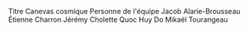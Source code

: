 Titre 
Canevas cosmique
Personne de l'équipe
Jacob Alarie-Brousseau
Étienne Charron
Jérémy Cholette
Quoc Huy Do
Mikaël Tourangeau
